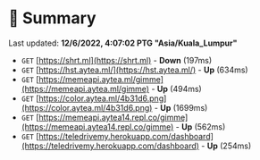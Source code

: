 # 📖 Summary
Last updated: **12/6/2022, 4:07:02 PTG "Asia/Kuala_Lumpur"**

- `GET` [https://shrt.ml](https://shrt.ml) - **Down** (197ms)
- `GET` [https://hst.aytea.ml/](https://hst.aytea.ml/) - **Up** (634ms)
- `GET` [https://memeapi.aytea.ml/gimme](https://memeapi.aytea.ml/gimme) - **Up** (494ms)
- `GET` [https://color.aytea.ml/4b31d6.png](https://color.aytea.ml/4b31d6.png) - **Up** (1699ms)
- `GET` [https://memeapi.aytea14.repl.co/gimme](https://memeapi.aytea14.repl.co/gimme) - **Up** (562ms)
- `GET` [https://teledrivemy.herokuapp.com/dashboard](https://teledrivemy.herokuapp.com/dashboard) - **Up** (254ms)
